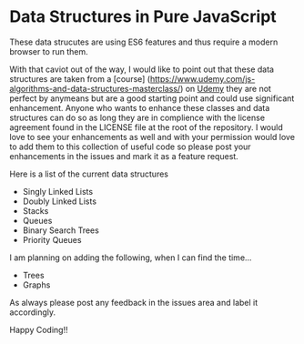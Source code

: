 # Data Structures in Pure JavaScript

These data strucutes are using ES6 features and thus require a modern browser to run them.

With that caviot out of the way, I would like to point out that these data structures are taken from a [course]
(https://www.udemy.com/js-algorithms-and-data-structures-masterclass/)
on [Udemy](https://www.udemy.com/) they are not perfect by anymeans but are a good starting point and could
use significant enhancement. Anyone who wants to enhance these classes and data structures can do so as
long they are in complience with the license agreement found in the LICENSE file at the root of the repository.
I would love to see your enhancements as well and with your permission would love to add them to this collection
of useful code so please post your enhancements in the issues and mark it as a feature request.

Here is a list of the current data structures

* Singly Linked Lists
* Doubly Linked Lists
* Stacks
* Queues
* Binary Search Trees
* Priority Queues

I am planning on adding the following, when I can find the time...

* Trees
* Graphs

As always please post any feedback in the issues area and label it accordingly.

Happy Coding!!